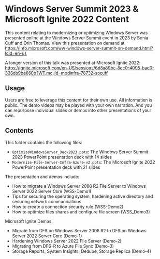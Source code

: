 # Windows Server Summit 2023 & Microsoft Ignite 2022 Content

This content relating to modernizing or optimizing Windows Server was presented online at the Windows Server Summit event in 2023 by Sonia Cuff and Orin Thomas.  View this presentation on demand at https://info.microsoft.com/ww-windows-server-summit-on-demand.html?lcid=en-us

A longer version of this talk was presented at Microsoft Ignite 2022: https://ignite.microsoft.com/en-US/sessions/6d8a89bc-8ec0-4095-bad0-336db9be668b?WT.mc_id=modinfra-78732-socuff

## Usage

Users are free to leverage this content for their own use. All information is public. 
The demo videos may be played with your own narration. And you can repurpose individual slides or demos into other presentations of your own.

## Contents

This folder contains the following files:

- `OptimizeWindowsServer_Deck2023.pptx`: The Windows Server Summit 2023 PowerPoint presentation deck with 14 slides
- `Modernize-File-Server-Infra-Azure-v2.pptx`: The Microsoft Ignite 2022 PowerPoint presentation deck with 21 slides  

The presentation and demos include:
- How to migrate a Windows Server 2008 R2 File Server to Windows Server 2022 Server Core (WSS-Demo1)
- Tips for securing the operating system, hardening active directory and securing network communications
- How to create a connection security rule (WSS-Demo2)
- How to optimize files shares and configure file screen (WSS_Demo3)

Microsoft Ignite Demos:
- Migrate from DFS on Windows Server 2008 R2 to DFS on Windows Server 2022 Server Core (Demo-1)
- Hardening Windows Server 2022 File Server (Demo-2)
- Migrating from DFS-R to Azure File Sync (Demo-3)
- Storage Reports, System Insights, Dedupe, Storage Replica (Demo-4)
